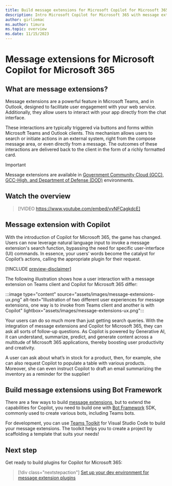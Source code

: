 ```yaml
---
title: Build message extensions for Microsoft Copilot for Microsoft 365
description: Intro Microsoft Copilot for Microsoft 365 with message extensions
author: girliemac
ms.author: timura
ms.topic: overview
ms.date: 11/15/2023
---
```


# Message extensions for Microsoft Copilot for Microsoft 365

## What are message extensions?

Message extensions are a powerful feature in Microsoft Teams, and in Outlook, designed to facilitate user engagement with your web service. Additionally, they allow users to interact with your app directly from the chat interface.

These interactions are typically triggered via buttons and forms within Microsoft Teams and Outlook clients. This mechanism allows users to search or initiate actions in an external system, right from the compose message area, or even directly from a message. The outcomes of these interactions are delivered back to the client in the form of a richly formatted card.

> [!IMPORTANT]
> Message extensions are available in [Government Community Cloud (GCC), GCC-High, and Department of Defense (DOD)](/microsoftteams/platform/concepts/app-fundamentals-overview#government-community-cloud?context=/microsoft-365-copilot/extensibility/context) environments.

## Watch the overview

> [!VIDEO https://www.youtube.com/embed/vvNFCagkdcE]

## Message extension with Copilot

With the introduction of Copilot for Microsoft 365, the game has changed. Users can now leverage natural language input to invoke a message extension's search function, bypassing the need for specific user-interface (UI) commands. In essence, your users’ words become the catalyst for Copilot’s actions, calling the appropriate plugin for their request.

[!INCLUDE [preview-disclaimer](includes/preview-disclaimer.md)]

The following illustration shows how a user interaction with a message extension on Teams client and Copilot for Microsoft 365 differ:

:::image type="content" source="assets/images/message-extensions-ux.png" alt-text="Illustration of two different user experiences for message extensions,  one way is to invoke from Teams client and another is with Copilot" lightbox="assets/images/message-extensions-ux.png":::

Your users can do so much more than just getting search queries. With the integration of message extensions and Copilot for Microsoft 365, they can ask all sorts of follow-up questions. As Copilot is powered by Generative AI, it can understand, summarize, predict, and generate content across a multitude of Microsoft 365 applications, thereby boosting user productivity and creativity.

 A user can ask about what’s in stock for a product, then, for example, she can also request Copilot to populate a table with various products. Moreover, she can even instruct Copilot to draft an email summarizing the inventory as a reminder for the supplier!

## Build message extensions using Bot Framework

There are a few ways to build [message extensions](/microsoftteams/platform/messaging-extensions/what-are-messaging-extensions), but to extend the capabilities for Copilot, you need to build one with [Bot Framework](https://dev.botframework.com/) SDK, commonly used to create various bots, including Teams bots.

For development, you can use [Teams Toolkit](https://marketplace.visualstudio.com/items?itemName=TeamsDevApp.ms-teams-vscode-extension) for Visual Studio Code to build your message extensions. The toolkit helps you to create a project by scaffolding a template that suits your needs!

## Next step

Get ready to build plugins for Copilot for Microsoft 365:

> [!div class="nextstepaction"]
> [Set up your dev environment for message extension plugins](prerequisites-message-extension-bot.md)
